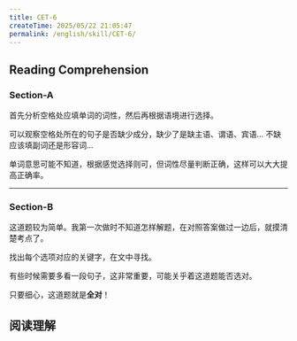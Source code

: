```yaml
---
title: CET-6
createTime: 2025/05/22 21:05:47
permalink: /english/skill/CET-6/
---
```


## Reading Comprehension
### Section-A
首先分析空格处应填单词的词性，然后再根据语境进行选择。

可以观察空格处所在的句子是否缺少成分，缺少了是缺主语、谓语、宾语... 不缺应该填副词还是形容词...

单词意思可能不知道，根据感觉选择则可，但词性尽量判断正确，这样可以大大提高正确率。

---
### Section-B
这道题较为简单。我第一次做时不知道怎样解题，在对照答案做过一边后，就摸清楚考点了。

找出每个选项对应的关键字，在文中寻找。

有些时候需要多看一段句子，这非常重要，可能关乎着这道题能否选对。

只要细心，这道题就是**全对**！

## 阅读理解




